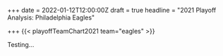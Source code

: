 +++
date = 2022-01-12T12:00:00Z
draft = true
headline = "2021 Playoff Analysis: Philadelphia Eagles"

+++
{{< playoffTeamChart2021 team="eagles" >}}

Testing...